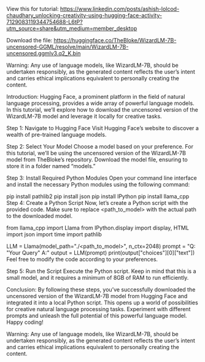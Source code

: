 View this for tutorial: https://www.linkedin.com/posts/ashish-lolcod-chaudhary_unlocking-creativity-using-hugging-face-activity-7129083119344754688-L6tP?utm_source=share&utm_medium=member_desktop


Download the file: https://huggingface.co/TheBloke/WizardLM-7B-uncensored-GGML/resolve/main/WizardLM-7B-uncensored.ggmlv3.q2_K.bin


Warning: Any use of language models, like WizardLM-7B, should be undertaken responsibly, as the generated content reflects the user’s intent and carries ethical implications equivalent to personally creating the content.

Introduction:
Hugging Face, a prominent platform in the field of natural language processing, provides a wide array of powerful language models. In this tutorial, we’ll explore how to download the uncensored version of the WizardLM-7B model and leverage it locally for creative tasks.

Step 1: Navigate to Hugging Face
Visit Hugging Face’s website to discover a wealth of pre-trained language models.


Step 2: Select Your Model
Choose a model based on your preference. For this tutorial, we’ll be using the uncensored version of the WizardLM-7B model from TheBloke’s repository. Download the model file, ensuring to store it in a folder named “models.”



Step 3: Install Required Python Modules
Open your command line interface and install the necessary Python modules using the following command:

pip install pathlib2
pip install json
pip install IPython
pip install llama_cpp
Step 4: Create a Python Script
Now, let’s create a Python script with the provided code. Make sure to replace <path_to_model> with the actual path to the downloaded model.

from llama_cpp import Llama
from IPython.display import display, HTML
import json
import time
import pathlib

LLM = Llama(model_path="./<path_to_model>", n_ctx=2048)
prompt = "Q: "Your Query" A:"
output = LLM(prompt)
print(output["choices"][0]["text"])
Feel free to modify the code according to your preferences.

Step 5: Run the Script
Execute the Python script. Keep in mind that this is a small model, and it requires a minimum of 8GB of RAM to run efficiently.

Conclusion:
By following these steps, you’ve successfully downloaded the uncensored version of the WizardLM-7B model from Hugging Face and integrated it into a local Python script. This opens up a world of possibilities for creative natural language processing tasks. Experiment with different prompts and unleash the full potential of this powerful language model. Happy coding!

Warning: Any use of language models, like WizardLM-7B, should be undertaken responsibly, as the generated content reflects the user’s intent and carries ethical implications equivalent to personally creating the content.

